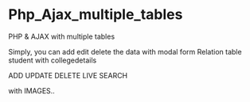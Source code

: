 # Php_Ajax_multiple_tables

PHP & AJAX with multiple tables

Simply, you can add edit delete the data with modal form 
Relation table student with collegedetails 

ADD
UPDATE
DELETE
LIVE SEARCH 

with IMAGES..
